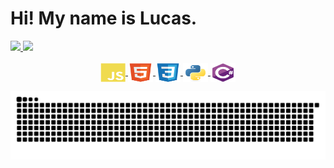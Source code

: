 <!--
<div>
  <a href="https://github.com/LucasNTC-ux">
  <img height="180em"   align="center" src="https://github-readme-stats.vercel.app/api?username=LucasNTC-ux&show_icons=true&theme=react&include_all_commits=true&count_private=true"/>
    <br>
    <br>
  <img height="183em"  align="center" src="https://github-readme-stats.vercel.app/api/top-langs/?username=LucasNTC-ux&layout=compact&langs_count=7&theme=react" />
    <br>
  <img align="center" width="150" height="180" src="https://media1.tenor.com/images/68e8337fb4eb7e40645d832c64762a8b/tenor.gif?itemid=19443613">
</div>
 <br>
  <br>
  <br>
  <div>
  <a href="https://www.instagram.com/_lucasmth1/" target="_blank"><img src="https://img.shields.io/badge/-Instagram-%23E4405F?style=for-the-badge&logo=instagram&logoColor=white" target="_blank"></a>
  <a href="https://www.linkedin.com/in/lucas-matheus-bueno-valim-269807238/" target="_blank"><img src="https://img.shields.io/badge/-LinkedIn-%230077B5?style=for-the-badge&logo=linkedin&logoColor=white" target="_blank"></a>
  </div>
-->

<h1 aling="center"> Hi! My name is Lucas. </h1>
<div>
  <a href="https://github.com/LucasNTC-ux">
  <img height="180em" src="https://github-readme-stats.vercel.app/api?username=LucasNTC-ux&show_icons=true&theme=dracula&include_all_commits=true&count_private=true"/>
  <img height="180em" src="https://github-readme-stats.vercel.app/api/top-langs/?username=LucasNTC-ux&layout=compact&langs_count=16&theme=dracula"/>
<div>
<div  align="center"> 
  <div style="display: inline_block"><br>
  <img align="center" alt="Rafa-Js" height="30" width="40" src="https://raw.githubusercontent.com/devicons/devicon/master/icons/javascript/javascript-plain.svg">
  <img align="center" alt="HTML" height="30" width="40" src="https://raw.githubusercontent.com/devicons/devicon/master/icons/html5/html5-original.svg">
  <img align="center" alt="CSS" height="30" width="40" src="https://raw.githubusercontent.com/devicons/devicon/master/icons/css3/css3-original.svg">
  <img align="center" alt="Python" height="30" width="40" src="https://raw.githubusercontent.com/devicons/devicon/master/icons/python/python-original.svg">
  <img align="center" alt="Csharp" height="30" width="40" src="https://raw.githubusercontent.com/devicons/devicon/master/icons/csharp/csharp-original.svg">
</div>

  
  ![Snake animation](https://github.com/MatheusBatist4/MatheusBatist4/blob/output/github-contribution-grid-snake.svg)


